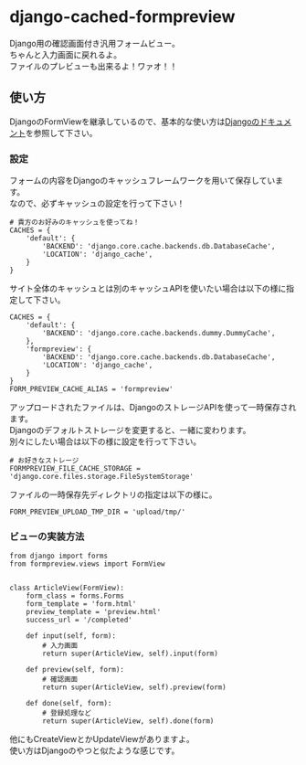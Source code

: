 django-cached-formpreview
=========================

Django用の確認画面付き汎用フォームビュー。  
ちゃんと入力画面に戻れるよ。  
ファイルのプレビューも出来るよ！ワァオ！！

使い方
-------------------------
DjangoのFormViewを継承しているので、基本的な使い方は[Djangoのドキュメント](https://docs.djangoproject.com/en/dev/ref/class-based-views/generic-editing/#django.views.generic.edit.FormView)を参照して下さい。

### 設定

フォームの内容をDjangoのキャッシュフレームワークを用いて保存しています。  
なので、必ずキャッシュの設定を行って下さい！

    # 貴方のお好みのキャッシュを使ってね！
    CACHES = {
        'default': {
            'BACKEND': 'django.core.cache.backends.db.DatabaseCache',
            'LOCATION': 'django_cache',
        }
    }

サイト全体のキャッシュとは別のキャッシュAPIを使いたい場合は以下の様に指定して下さい。

    CACHES = {
        'default': {
            'BACKEND': 'django.core.cache.backends.dummy.DummyCache',
        },
        'formpreview': {
            'BACKEND': 'django.core.cache.backends.db.DatabaseCache',
            'LOCATION': 'django_cache',
        }
    }
    FORM_PREVIEW_CACHE_ALIAS = 'formpreview'

アップロードされたファイルは、DjangoのストレージAPIを使って一時保存されます。  
Djangoのデフォルトストレージを変更すると、一緒に変わります。  
別々にしたい場合は以下の様に設定を行って下さい。

    # お好きなストレージ
    FORMPREVIEW_FILE_CACHE_STORAGE = 'django.core.files.storage.FileSystemStorage'

ファイルの一時保存先ディレクトリの指定は以下の様に。

    FORM_PREVIEW_UPLOAD_TMP_DIR = 'upload/tmp/'

### ビューの実装方法

    from django import forms
    from formpreview.views import FormView


    class ArticleView(FormView):
        form_class = forms.Forms
        form_template = 'form.html'
        preview_template = 'preview.html'
        success_url = '/completed'

        def input(self, form):
            # 入力画面
            return super(ArticleView, self).input(form)

        def preview(self, form):
            # 確認画面
            return super(ArticleView, self).preview(form)

        def done(self, form):
            # 登録処理など
            return super(ArticleView, self).done(form)

他にもCreateViewとかUpdateViewがありますよ。  
使い方はDjangoのやつと似たような感じです。